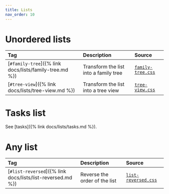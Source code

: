 ```yaml
---
title: Lists
nav_order: 10
---
```


# Unordered lists

| Tag                                                    | Description                           | Source                                                           |
|:-------------------------------------------------------|:--------------------------------------|:-----------------------------------------------------------------|
| [`#family-tree`]({% link docs/lists/family-tree.md %}) | Transform the list into a family tree | [`family-tree.css`](https://github.com/ElsaTam/obsidian-fancy-a-story/blob/main/snippets/editor/lists/family-tree.css) |
| [`#tree-view`]({% link docs/lists/tree-view.md %})     | Transform the list into a tree view   | [`tree-view.css`](https://github.com/ElsaTam/obsidian-fancy-a-story/blob/main/snippets/editor/lists/tree-view.css) |

# Tasks list

See [tasks]({% link docs/lists/tasks.md %}).

# Any list

| Tag                                                    | Description                           | Source                                                           |
|:-------------------------------------------------------|:--------------------------------------|:-----------------------------------------------------------------|
| [`#list-reversed`]({% link docs/lists/list-reversed.md %}) | Reverse the order of the list   | [`list-reversed.css`](https://github.com/ElsaTam/obsidian-fancy-a-story/blob/main/snippets/editor/lists/list-reversed.css) |

